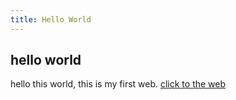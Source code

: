 ```yaml
---
title: Hello World
---
```

## hello world
hello this world,
this is my first web.
[click to the web](https://my-hexo-6gda9wsy5fab49d7-1311478171.ap-shanghai.app.tcloudbase.com/)
